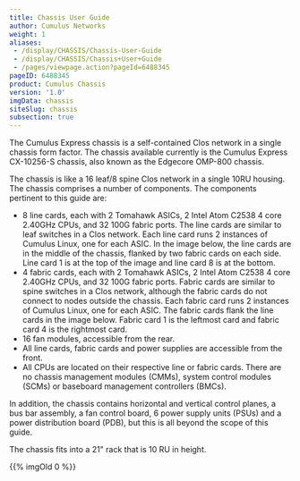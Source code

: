 ```yaml
---
title: Chassis User Guide
author: Cumulus Networks
weight: 1
aliases:
 - /display/CHASSIS/Chassis-User-Guide
 - /display/CHASSIS/Chassis+User+Guide
 - /pages/viewpage.action?pageId=6488345
pageID: 6488345
product: Cumulus Chassis
version: '1.0'
imgData: chassis
siteSlug: chassis
subsection: true
---
```

The Cumulus Express chassis is a self-contained Clos network in a single
chassis form factor. The chassis available currently is the Cumulus
Express CX-10256-S chassis, also known as the Edgecore OMP-800 chassis.

The chassis is like a 16 leaf/8 spine Clos network in a single 10RU
housing. The chassis comprises a number of components. The components
pertinent to this guide are:

  - 8 line cards, each with 2 Tomahawk ASICs, 2 Intel Atom C2538 4 core
    2.40GHz CPUs, and 32 100G fabric ports. The line cards are similar
    to leaf switches in a Clos network. Each line card runs 2 instances
    of Cumulus Linux, one for each ASIC. In the image below, the line
    cards are in the middle of the chassis, flanked by two fabric cards
    on each side. Line card 1 is at the top of the image and line card 8
    is at the bottom.
  - 4 fabric cards, each with 2 Tomahawk ASICs, 2 Intel Atom C2538 4
    core 2.40GHz CPUs, and 32 100G fabric ports. Fabric cards are
    similar to spine switches in a Clos network, although the fabric
    cards do not connect to nodes outside the chassis. Each fabric card
    runs 2 instances of Cumulus Linux, one for each ASIC. The fabric
    cards flank the line cards in the image below. Fabric card 1 is the
    leftmost card and fabric card 4 is the rightmost card.
  - 16 fan modules, accessible from the rear.
  - All line cards, fabric cards and power supplies are accessible from
    the front.
  - All CPUs are located on their respective line or fabric cards. There
    are no chassis management modules (CMMs), system control modules
    (SCMs) or baseboard management controllers (BMCs).

In addition, the chassis contains horizontal and vertical control
planes, a bus bar assembly, a fan control board, 6 power supply units
(PSUs) and a power distribution board (PDB), but this is all beyond the
scope of this guide.

The chassis fits into a 21" rack that is 10 RU in height.

{{% imgOld 0 %}}
